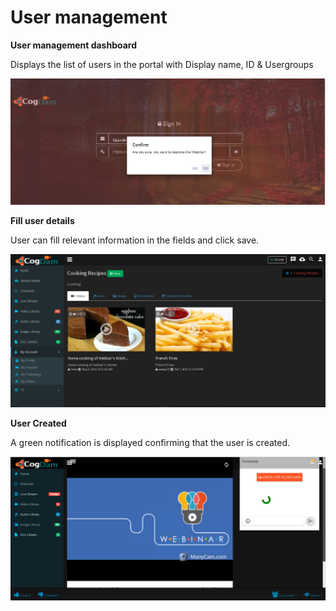 # User management

**User management dashboard**

Displays the list of users in the portal with Display name, ID & Usergroups

![](../../.gitbook/assets/image%20%28137%29.png)

**Fill user details**

User can fill relevant information in the fields and click save.

![](../../.gitbook/assets/image%20%2828%29.png)

**User Created**

A green notification is displayed confirming that the user is created.

![](../../.gitbook/assets/image%20%28136%29.png)

